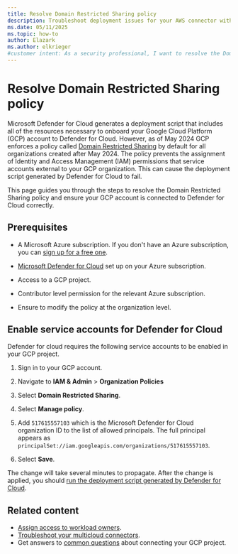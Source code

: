 ```yaml
---
title: Resolve Domain Restricted Sharing policy
description: Troubleshoot deployment issues for your AWS connector withing Microsoft Defender for Cloud to ensure your resources are connected and protected.
ms.date: 05/11/2025
ms.topic: how-to
author: Elazark
ms.author: elkrieger
#customer intent: As a security professional, I want to resolve the Domain Restricted Sharing policy in Google Cloud Platform (GCP) to ensure my resources are connected and protected.
---
```


# Resolve Domain Restricted Sharing policy

Microsoft Defender for Cloud generates a deployment script that includes all of the resources necessary to onboard your Google Cloud Platform (GCP) account to Defender for Cloud. However, as of May 2024 GCP enforces a policy called [Domain Restricted Sharing](https://cloud.google.com/resource-manager/docs/organization-policy/restricting-domains) by default for all organizations created after May 2024. The policy prevents the assignment of Identity and Access Management (IAM) permissions that service accounts external to your GCP organization. This can cause the deployment script generated by Defender for Cloud to fail.

This page guides you through the steps to resolve the Domain Restricted Sharing policy and ensure your GCP account is connected to Defender for Cloud correctly.

## Prerequisites

- A Microsoft Azure subscription. If you don't have an Azure subscription, you can [sign up for a free one](https://azure.microsoft.com/pricing/free-trial/).

- [Microsoft Defender for Cloud](get-started.md#enable-defender-for-cloud-on-your-azure-subscription) set up on your Azure subscription.

- Access to a GCP project.

- Contributor level permission for the relevant Azure subscription.

- Ensure to modify the policy at the organization level.

## Enable service accounts for Defender for Cloud

Defender for cloud requires the following service accounts to be enabled in your GCP project.

1. Sign in to your GCP account.

1. Navigate to **IAM & Admin** > **Organization Policies**

1. Select **Domain Restricted Sharing**.

1. Select **Manage policy**.

1. Add `517615557103` which is the Microsoft Defender for Cloud organization ID to the list of allowed principals. The full principal appears as `principalSet://iam.googleapis.com/organizations/517615557103`.

1. Select **Save**.

The change will take several minutes to propagate. After the change is applied, you should [run the deployment script generated by Defender for Cloud](quickstart-onboard-gcp.md#configure-access-for-your-project).

## Related content

- [Assign access to workload owners](assign-access-to-workload.md).
- [Troubleshoot your multicloud connectors](troubleshooting-guide.md#troubleshoot-connectors).
- Get answers to [common questions](faq-general.yml) about connecting your GCP project.
